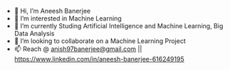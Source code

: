 - 👋 Hi, I’m Aneesh Banerjee
- 👀 I’m interested in Machine Learning
- 🌱 I’m currently Studing Artificial Intelligence and Machine Learning, Big Data Analysis
- 💞️ I’m looking to collaborate on a Machine Learning Project
- 📫 Reach @ anish97banerjee@gmail.com || https://www.linkedin.com/in/aneesh-banerjee-616249195

<!---
Jiraiyaaaa/Jiraiyaaaa is a ✨ special ✨ repository because its `README.md` (this file) appears on your GitHub profile.
You can click the Preview link to take a look at your changes.
--->
